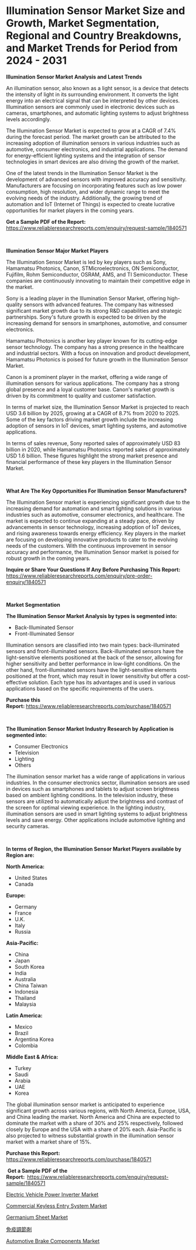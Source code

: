 <p><h1>Illumination Sensor Market Size and Growth, Market Segmentation, Regional and Country Breakdowns, and Market Trends for Period from 2024 -  2031</h1></p><p><strong>Illumination Sensor Market Analysis and Latest Trends</strong></p>
<p><p>An illumination sensor, also known as a light sensor, is a device that detects the intensity of light in its surrounding environment. It converts the light energy into an electrical signal that can be interpreted by other devices. Illumination sensors are commonly used in electronic devices such as cameras, smartphones, and automatic lighting systems to adjust brightness levels accordingly.</p><p>The Illumination Sensor Market is expected to grow at a CAGR of 7.4% during the forecast period. The market growth can be attributed to the increasing adoption of illumination sensors in various industries such as automotive, consumer electronics, and industrial applications. The demand for energy-efficient lighting systems and the integration of sensor technologies in smart devices are also driving the growth of the market.</p><p>One of the latest trends in the Illumination Sensor Market is the development of advanced sensors with improved accuracy and sensitivity. Manufacturers are focusing on incorporating features such as low power consumption, high resolution, and wider dynamic range to meet the evolving needs of the industry. Additionally, the growing trend of automation and IoT (Internet of Things) is expected to create lucrative opportunities for market players in the coming years.</p></p>
<p><strong>Get a Sample PDF of the Report:&nbsp;</strong> <a href="https://www.reliableresearchreports.com/enquiry/request-sample/1840571">https://www.reliableresearchreports.com/enquiry/request-sample/1840571</a></p>
<p>&nbsp;</p>
<p><strong>Illumination Sensor Major Market Players</strong></p>
<p><p>The Illumination Sensor Market is led by key players such as Sony, Hamamatsu Photonics, Canon, STMicroelectronics, ON Semiconductor, Fujifilm, Rohm Semiconductor, OSRAM, AMS, and TI Semiconductor. These companies are continuously innovating to maintain their competitive edge in the market.</p><p>Sony is a leading player in the Illumination Sensor Market, offering high-quality sensors with advanced features. The company has witnessed significant market growth due to its strong R&D capabilities and strategic partnerships. Sony's future growth is expected to be driven by the increasing demand for sensors in smartphones, automotive, and consumer electronics.</p><p>Hamamatsu Photonics is another key player known for its cutting-edge sensor technology. The company has a strong presence in the healthcare and industrial sectors. With a focus on innovation and product development, Hamamatsu Photonics is poised for future growth in the Illumination Sensor Market.</p><p>Canon is a prominent player in the market, offering a wide range of illumination sensors for various applications. The company has a strong global presence and a loyal customer base. Canon's market growth is driven by its commitment to quality and customer satisfaction.</p><p>In terms of market size, the Illumination Sensor Market is projected to reach USD 3.6 billion by 2025, growing at a CAGR of 8.7% from 2020 to 2025. Some of the key factors driving market growth include the increasing adoption of sensors in IoT devices, smart lighting systems, and automotive applications.</p><p>In terms of sales revenue, Sony reported sales of approximately USD 83 billion in 2020, while Hamamatsu Photonics reported sales of approximately USD 1.6 billion. These figures highlight the strong market presence and financial performance of these key players in the Illumination Sensor Market.</p></p>
<p>&nbsp;</p>
<p><strong>What Are The Key Opportunities For Illumination Sensor Manufacturers?</strong></p>
<p><p>The Illumination Sensor market is experiencing significant growth due to the increasing demand for automation and smart lighting solutions in various industries such as automotive, consumer electronics, and healthcare. The market is expected to continue expanding at a steady pace, driven by advancements in sensor technology, increasing adoption of IoT devices, and rising awareness towards energy efficiency. Key players in the market are focusing on developing innovative products to cater to the evolving needs of the customers. With the continuous improvement in sensor accuracy and performance, the Illumination Sensor market is poised for robust growth in the coming years.</p></p>
<p><strong>Inquire or Share Your Questions If Any Before Purchasing This Report:</strong> <a href="https://www.reliableresearchreports.com/enquiry/pre-order-enquiry/1840571">https://www.reliableresearchreports.com/enquiry/pre-order-enquiry/1840571</a></p>
<p>&nbsp;</p>
<p><strong>Market Segmentation</strong></p>
<p><strong>The Illumination Sensor Market Analysis by types is segmented into:</strong></p>
<p><ul><li>Back-Illuminated Sensor</li><li>Front-Illuminated Sensor</li></ul></p>
<p><p>Illumination sensors are classified into two main types: back-illuminated sensors and front-illuminated sensors. Back-illuminated sensors have the light-sensitive elements positioned at the back of the sensor, allowing for higher sensitivity and better performance in low-light conditions. On the other hand, front-illuminated sensors have the light-sensitive elements positioned at the front, which may result in lower sensitivity but offer a cost-effective solution. Each type has its advantages and is used in various applications based on the specific requirements of the users.</p></p>
<p><strong>Purchase this Report:&nbsp;</strong><a href="https://www.reliableresearchreports.com/purchase/1840571">https://www.reliableresearchreports.com/purchase/1840571</a></p>
<p>&nbsp;</p>
<p><strong>The Illumination Sensor Market Industry Research by Application is segmented into:</strong></p>
<p><ul><li>Consumer Electronics</li><li>Television</li><li>Lighting</li><li>Others</li></ul></p>
<p><p>The illumination sensor market has a wide range of applications in various industries. In the consumer electronics sector, illumination sensors are used in devices such as smartphones and tablets to adjust screen brightness based on ambient lighting conditions. In the television industry, these sensors are utilized to automatically adjust the brightness and contrast of the screen for optimal viewing experience. In the lighting industry, illumination sensors are used in smart lighting systems to adjust brightness levels and save energy. Other applications include automotive lighting and security cameras.</p></p>
<p>&nbsp;</p>
<p><strong>In terms of Region, the Illumination Sensor Market Players available by Region are:</strong></p>
<p>
    <p> <strong> North America: </strong>
        <ul>
            <li>United States</li>
            <li>Canada</li>
        </ul>
        </p> 
    <p> <strong> Europe: </strong>
        <ul>
            <li>Germany</li>
            <li>France</li>
            <li>U.K.</li>
            <li>Italy</li>
            <li>Russia</li>
        </ul>
        </p> 
    <p> <strong> Asia-Pacific: </strong>
        <ul>
            <li>China</li>
            <li>Japan</li>
            <li>South Korea</li>
            <li>India</li>
            <li>Australia</li>
            <li>China Taiwan</li>
            <li>Indonesia</li>
            <li>Thailand</li>
            <li>Malaysia</li>
        </ul>
        </p> 
    <p> <strong> Latin America: </strong>
        <ul>
            <li>Mexico</li>
            <li>Brazil</li>
            <li>Argentina Korea</li>
            <li>Colombia</li>
        </ul>
        </p> 
    <p> <strong> Middle East & Africa: </strong>
        <ul>
            <li>Turkey</li>
            <li>Saudi</li>
            <li>Arabia</li>
            <li>UAE</li>
            <li>Korea</li>
        </ul>
    </p>
    </p>
<p><p>The global illumination sensor market is anticipated to experience significant growth across various regions, with North America, Europe, USA, and China leading the market. North America and China are expected to dominate the market with a share of 30% and 25% respectively, followed closely by Europe and the USA with a share of 20% each. Asia-Pacific is also projected to witness substantial growth in the illumination sensor market with a market share of 15%.</p></p>
<p><strong>Purchase this Report: </strong><a href="https://www.reliableresearchreports.com/purchase/1840571">https://www.reliableresearchreports.com/purchase/1840571</a></p>
<p>&nbsp;<strong>Get a Sample PDF of the Report:&nbsp;&nbsp;</strong><a href="https://www.reliableresearchreports.com/enquiry/request-sample/1840571">https://www.reliableresearchreports.com/enquiry/request-sample/1840571</a></p>
<p><strong></strong></p>
<p><p><a href="https://issuu.com/reportprime-2/docs/electric-vehicle-power-inverter-market-size-2030.p">Electric Vehicle Power Inverter Market</a></p><p><a href="https://github.com/yemakinde/Market-Research-Report-List-2/blob/main/commercial-keyless-entry-system-market.md">Commercial Keyless Entry System Market</a></p><p><a href="https://github.com/jsmusil/Market-Research-Report-List-2/blob/main/germanium-sheet-market.md">Germanium Sheet Market</a></p><p><a href="https://github.com/cnnriuez22368/Market-Research-Report-List-1/blob/main/192267211637.md">免疫調節剤</a></p><p><a href="https://issuu.com/reportprime-2/docs/automotive-brake-components-market-size-2030.pptx">Automotive Brake Components Market</a></p></p>